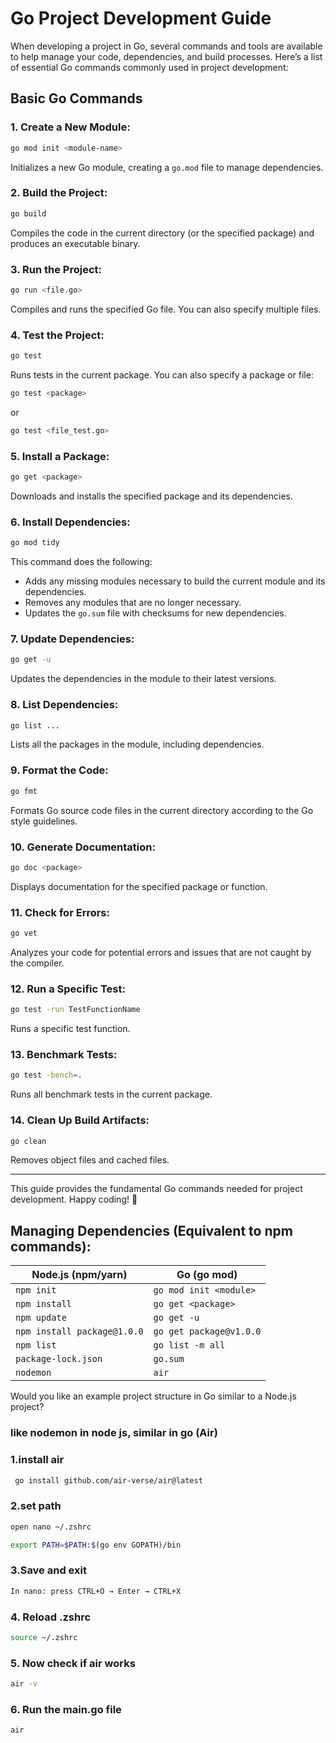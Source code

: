 # Go Project Development Guide

When developing a project in Go, several commands and tools are available to help manage your code, dependencies, and build processes. Here’s a list of essential Go commands commonly used in project development:

## Basic Go Commands

### 1. Create a New Module:

```sh
go mod init <module-name>
```

Initializes a new Go module, creating a `go.mod` file to manage dependencies.

### 2. Build the Project:

```sh
go build
```

Compiles the code in the current directory (or the specified package) and produces an executable binary.

### 3. Run the Project:

```sh
go run <file.go>
```

Compiles and runs the specified Go file. You can also specify multiple files.

### 4. Test the Project:

```sh
go test
```

Runs tests in the current package. You can also specify a package or file:

```sh
go test <package>
```

or

```sh
go test <file_test.go>
```

### 5. Install a Package:

```sh
go get <package>
```

Downloads and installs the specified package and its dependencies.

### 6. Install Dependencies:

```sh
go mod tidy
```

This command does the following:

- Adds any missing modules necessary to build the current module and its dependencies.
- Removes any modules that are no longer necessary.
- Updates the `go.sum` file with checksums for new dependencies.

### 7. Update Dependencies:

```sh
go get -u
```

Updates the dependencies in the module to their latest versions.

### 8. List Dependencies:

```sh
go list ...
```

Lists all the packages in the module, including dependencies.

### 9. Format the Code:

```sh
go fmt
```

Formats Go source code files in the current directory according to the Go style guidelines.

### 10. Generate Documentation:

```sh
go doc <package>
```

Displays documentation for the specified package or function.

### 11. Check for Errors:

```sh
go vet
```

Analyzes your code for potential errors and issues that are not caught by the compiler.

### 12. Run a Specific Test:

```sh
go test -run TestFunctionName
```

Runs a specific test function.

### 13. Benchmark Tests:

```sh
go test -bench=.
```

Runs all benchmark tests in the current package.

### 14. Clean Up Build Artifacts:

```sh
go clean
```

Removes object files and cached files.

---

This guide provides the fundamental Go commands needed for project development. Happy coding! 🚀

## Managing Dependencies (Equivalent to npm commands):

| Node.js (npm/yarn)          | Go (go mod)             |
| --------------------------- | ----------------------- |
| `npm init`                  | `go mod init <module>`  |
| `npm install`               | `go get <package>`      |
| `npm update`                | `go get -u`             |
| `npm install package@1.0.0` | `go get package@v1.0.0` |
| `npm list`                  | `go list -m all`        |
| `package-lock.json`         | `go.sum`                |
| `nodemon`                   | `air`                   |

Would you like an example project structure in Go similar to a Node.js project?

### like nodemon in node js, similar in go (Air)

### 1.install air

```sh
 go install github.com/air-verse/air@latest

```

### 2.set path

```sh
open nano ~/.zshrc
```

```sh
export PATH=$PATH:$(go env GOPATH)/bin
```

### 3.Save and exit

```sh
In nano: press CTRL+O → Enter → CTRL+X
```

### 4. Reload .zshrc

```sh
source ~/.zshrc
```

### 5. Now check if air works

```sh
air -v
```

### 6. Run the main.go file

```sh
air
```
